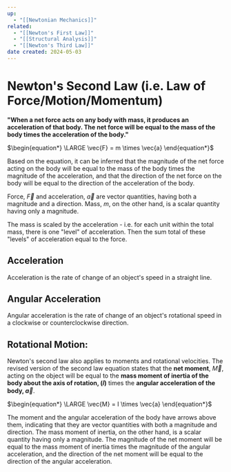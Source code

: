 ```yaml
---
up:
  - "[[Newtonian Mechanics]]"
related:
  - "[[Newton's First Law]]"
  - "[[Structural Analysis]]"
  - "[[Newton's Third Law]]"
date created: 2024-05-03
---
```

# Newton's Second Law (i.e. Law of Force/Motion/Momentum)
**"When a net force acts on any body with mass, it produces an acceleration of that body. The net force will be equal to the mass of the body times the acceleration of the body."**

$\begin{equation*} \LARGE \vec{F} = m \times \vec{a} \end{equation*}$ 

Based on the equation, it can be inferred that the magnitude of the net force acting on the body will be equal to the mass of the body times the magnitude of the acceleration, and that the direction of the net force on the body will be equal to the direction of the acceleration of the body.

Force, $\vec{F}$ and acceleration, $\vec{a}$ are vector quantities, having both a magnitude and a direction. 
	Mass, $m$, on the other hand, is a scalar quantity having only a magnitude. 

The mass is scaled by the acceleration - i.e. for each unit within the total mass, there is one "level" of acceleration. 
	Then the sum total of these "levels" of acceleration equal to the force.
## Acceleration  
Acceleration is the rate of change of an object's speed in a straight line.
## Angular Acceleration
Angular acceleration is the rate of change of an object's rotational speed in a clockwise or counterclockwise direction.
## Rotational Motion:
Newton's second law also applies to moments and rotational velocities. 
	The revised version of the second law equation states that the **net moment**, $\vec{M}$, acting on the object will be equal to the **mass moment of inertia of the body about the axis of rotation, (𝐼)** times the **angular acceleration of the body, $\vec{a}$**.

$\begin{equation*} \LARGE \vec{M} = I \times \vec{a} \end{equation*}$

The moment and the angular acceleration of the body have arrows above them, indicating that they are vector quantities with both a magnitude and direction. 
	The mass moment of inertia, on the other hand, is a scalar quantity having only a magnitude. 
		The magnitude of the net moment will be equal to the mass moment of inertia times the magnitude of the angular acceleration, and the direction of the net moment will be equal to the direction of the angular acceleration.
